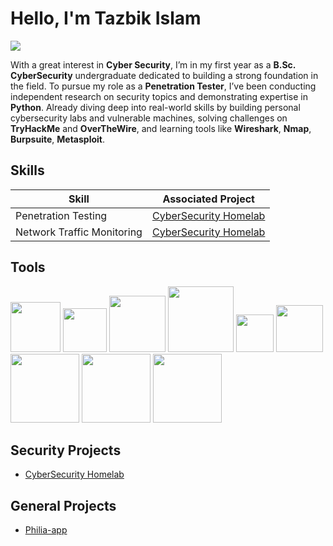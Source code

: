 # Hello, I'm Tazbik Islam
<a href="https://linkedin.com" target="_blank"><img src="https://img.shields.io/badge/-LinkedIn-0072b1?&style=for-the-badge&logo=linkedin&logoColor=white" /></a>

With a great interest in <b>Cyber Security</b>, I’m in my first year as a <b>B.Sc. CyberSecurity</b> undergraduate dedicated to building a strong foundation in the field. To pursue my role as a <b>Penetration Tester</b>, I’ve been conducting independent research on security topics and demonstrating expertise in <b>Python</b>. Already diving deep into real-world skills by building personal cybersecurity labs and vulnerable machines, solving challenges on <b>TryHackMe</b> and <b>OverTheWire</b>, and learning tools like <b>Wireshark</b>, <b>Nmap</b>, <b>Burpsuite</b>, <b>Metasploit</b>.

## Skills

| Skill                                         | Associated Project         |
|-----------------------------------------------|----------------------------|
| Penetration Testing       | <a href="https://medium.com/@tazbikislam.work/cybersecurity-home-lab-for-penetration-testing-e8fdd4292670">CyberSecurity Homelab</a>|
| Network Traffic Monitoring | <a href="https://medium.com/@tazbikislam.work/cybersecurity-home-lab-for-penetration-testing-e8fdd4292670">CyberSecurity Homelab</a>|

## Tools

<div>
    <img src="https://img.shields.io/badge/HTML-%23E34F26.svg?logo=html5&logoColor=white" width="80px"/>
    <img src="https://img.shields.io/badge/CSS-639?logo=css&logoColor=fff" width="70px"/>
    <img src="https://img.shields.io/badge/Python-3776AB?logo=python&logoColor=fff" width="90px"/>
    <img src="https://img.shields.io/badge/Kali%20Linux-557C94?logo=kalilinux&logoColor=fff" width="105px"/>
    <img src="https://img.shields.io/badge/Nmap-004E8C?logo=nmap&logoColor=fff" width="60px"/>
    <img src="https://img.shields.io/badge/Bash-4EAA25?logo=gnubash&logoColor=fff" width="75px"/>
    <img src="https://img.shields.io/badge/Wireshark-1679A7?logo=wireshark&logoColor=fff" width="110px"/>
    <img src="https://img.shields.io/badge/Metasploit-FF6600?logo=metasploit&logoColor=fff" width="110px"/>
    <img src="https://img.shields.io/badge/Burp%20Suite-EE7623?logo=portswigger&logoColor=fff" width="110px"/>
</div>


## Security Projects
- <a href="https://medium.com/@tazbikislam.work/cybersecurity-home-lab-for-penetration-testing-e8fdd4292670">CyberSecurity Homelab</a>

## General Projects
- <a href="https://github.com/tazbikislam/Philia-app">Philia-app</a>
